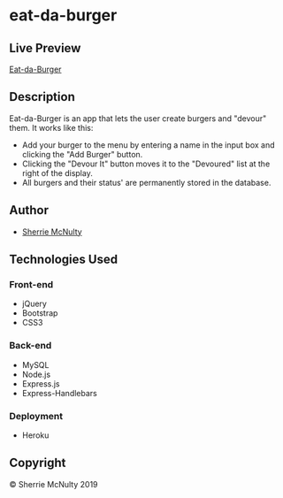 # eat-da-burger

## Live Preview
[Eat-da-Burger](https://eat-da-burger-srm.herokuapp.com/)

## Description
Eat-da-Burger is an app that lets the user create burgers and "devour" them.  It works like this:
- Add your burger to the menu by entering a name in the input box and clicking the "Add Burger" button.
- Clicking the "Devour It" button moves it to the "Devoured" list at the right of the display.
- All burgers and their status' are permanently stored in the database.

## Author
- [Sherrie McNulty](https://github.com/sherriemcnulty)
 
## Technologies Used

### Front-end  
- jQuery
- Bootstrap
- CSS3

### Back-end
- MySQL
- Node.js
- Express.js
- Express-Handlebars

### Deployment
- Heroku
  
## Copyright 
© Sherrie McNulty 2019
